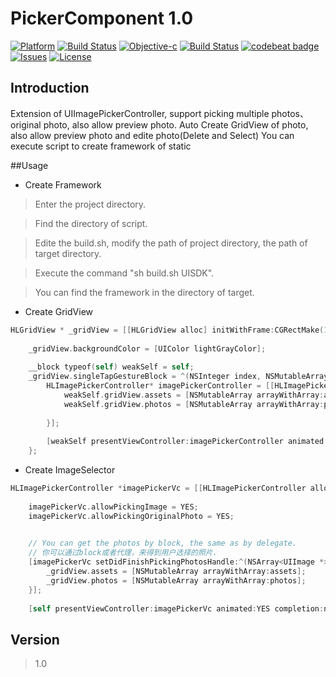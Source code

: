 # PickerComponent 1.0
[![Platform](http://img.shields.io/badge/platform-ios-blue.svg?style=flat)](https://developer.apple.com/iphone/index.action) 
[![Build Status](https://www.bitrise.io/app/525c553aef64bd02.svg?token=BasjApmM7Nb3N5gSzhjYYw&branch=master)](https://www.bitrise.io/app/525c553aef64bd02)
[![Objective-c](https://img.shields.io/badge/Swift-2.1-orange.svg?style=flat)](https://developer.apple.com/swift/) 
[![Build Status](https://travis-ci.org/NZSwift/GymWorkoutManager.svg?branch=master)](https://travis-ci.org/NZSwift/GymWorkoutManager)
[![codebeat badge](https://codebeat.co/badges/74638e53-fc92-4a28-bf68-2f7f883e011d)](https://codebeat.co/projects/github-com-nzswift-gymworkoutmanager) [![Issues](https://img.shields.io/github/issues/NZSwift/GymWorkoutManager.svg?style=flat
)](https://github.com/NZSwift/GymWorkoutManager/issues?state=open) [![License](http://img.shields.io/badge/license-MIT-lightgrey.svg?style=flat)](http://mit-license.org)

## Introduction

Extension of UIImagePickerController, support picking multiple photos、original photo, also allow preview photo.
Auto Create GridView of photo, also allow preview photo and edite photo(Delete and Select)
You can execute script to create framework of static

##Usage

- Create Framework

 > Enter the project directory.
 
 > Find the directory of script.
 
 > Edite the build.sh, modify the path of project directory, the path of target directory.
 
 > Execute the command "sh build.sh UISDK".
 
 > You can find the framework in the directory of target.

- Create GridView
```Objective-c
HLGridView * _gridView = [[HLGridView alloc] initWithFrame:CGRectMake(10, button.y + 50, SCREEN_WIDTH - 20, 100) columnNumber:3];
    
    _gridView.backgroundColor = [UIColor lightGrayColor];
    
    __block typeof(self) weakSelf = self;
    _gridView.singleTapGestureBlock = ^(NSInteger index, NSMutableArray* assets, NSArray<UIImage *> *photos) {
        HLImagePickerController* imagePickerController = [[HLImagePickerController alloc] initWithSelectedAssets:nil selectedPhotos:[NSMutableArray arrayWithArray:photos] index:index mode:HLPreViewTypeEdite okCallback:^(NSArray<UIImage *> *photos, NSArray *assets, BOOL isSelectOriginalPhoto){
            weakSelf.gridView.assets = [NSMutableArray arrayWithArray:assets];
            weakSelf.gridView.photos = [NSMutableArray arrayWithArray:photos];
            
        }];
        
        [weakSelf presentViewController:imagePickerController animated:YES completion:nil];
    };
```

- Create ImageSelector

```Objective-c
HLImagePickerController *imagePickerVc = [[HLImagePickerController alloc] initWithMaxImagesCount:9 columnNumber:4 delegate:self];
    
    imagePickerVc.allowPickingImage = YES;
    imagePickerVc.allowPickingOriginalPhoto = YES;

    
    // You can get the photos by block, the same as by delegate.
    // 你可以通过block或者代理，来得到用户选择的照片.
    [imagePickerVc setDidFinishPickingPhotosHandle:^(NSArray<UIImage *> *photos, NSArray *assets, BOOL isSelectOriginalPhoto) {
        _gridView.assets = [NSMutableArray arrayWithArray:assets];
        _gridView.photos = [NSMutableArray arrayWithArray:photos];
    }];
    
    [self presentViewController:imagePickerVc animated:YES completion:nil];
```

## Version
> 1.0
